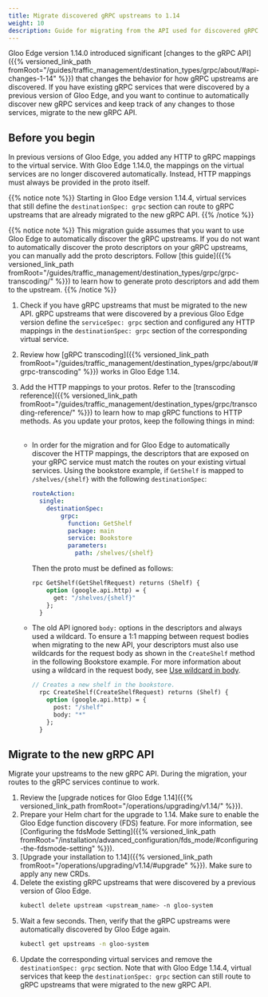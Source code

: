 ```yaml
---
title: Migrate discovered gRPC upstreams to 1.14
weight: 10
description: Guide for migrating from the API used for discovered gRPC upstreams in Gloo Edge 1.13 and earlier to the version used in Gloo Edge 1.14
---
```


Gloo Edge version 1.14.0 introduced significant [changes to the gRPC API]({{% versioned_link_path fromRoot="/guides/traffic_management/destination_types/grpc/about/#api-changes-1-14" %}}) that changes the behavior for how gRPC upstreams are discovered. If you have existing gRPC services that were discovered by a previous version of Gloo Edge, and you want to continue to automatically discover new gRPC services and keep track of any changes to those services, migrate to the new gRPC API. 

## Before you begin

In previous versions of Gloo Edge, you added any HTTP to gRPC mappings to the virtual service. With Gloo Edge 1.14.0, the mappings on the virtual services are no longer discovered automatically. Instead, HTTP mappings must always be provided in the proto itself. 


{{% notice note %}}
Starting in Gloo Edge version 1.14.4, virtual services that still define the `destinationSpec: grpc` section can route to gRPC upstreams that are already migrated to the new gRPC API. 
{{% /notice %}}

{{% notice note %}}
This migration guide assumes that you want to use Gloo Edge to automatically discover the gRPC upstreams. If you do not want to automatically discover the proto descriptors on your gRPC upstreams, you can manually add the proto descriptors. Follow [this guide]({{% versioned_link_path fromRoot="/guides/traffic_management/destination_types/grpc/grpc-transcoding/" %}}) to learn how to generate proto descriptors and add them to the upstream. 
{{% /notice %}}

1. Check if you have gRPC upstreams that must be migrated to the new API. gRPC upstreams that were discovered by a previous Gloo Edge version define the `serviceSpec: grpc` section and configured any HTTP mappings in the `destinationSpec: grpc` section of the corresponding virtual service.
2. Review how [gRPC transcoding]({{% versioned_link_path fromRoot="/guides/traffic_management/destination_types/grpc/about/#grpc-transcoding" %}}) works in Gloo Edge 1.14. 
3. Add the HTTP mappings to your protos. Refer to the [transcoding reference]({{% versioned_link_path fromRoot="/guides/traffic_management/destination_types/grpc/transcoding-reference/" %}}) to learn how to map gRPC functions to HTTP methods. As you update your protos, keep the following things in mind: </br></br>

   * In order for the migration and for Gloo Edge to automatically discover the HTTP mappings, the descriptors that are exposed on your gRPC service must match the routes on your existing virtual services. 
     Using the bookstore example, if `GetShelf` is mapped to `/shelves/{shelf}` with the following `destinationSpec`: 
     ```yaml
     routeAction:
       single:
         destinationSpec:
             grpc:
               function: GetShelf
               package: main
               service: Bookstore
               parameters:
                 path: /shelves/{shelf}
     ```
     Then the proto must be defined as follows: 
     ```protobuf
     rpc GetShelf(GetShelfRequest) returns (Shelf) {
         option (google.api.http) = {
           get: "/shelves/{shelf}"
         };
       }
     ```
   * The old API ignored `body:` options in the descriptors and always used a wildcard. To ensure a 1:1 mapping between request bodies when migrating to the new API, your descriptors must also use wildcards for the request body as shown in the `CreateShelf` method in the following Bookstore example. For more information about using a wildcard in the request body, see [Use wildcard in body](https://cloud.google.com/endpoints/docs/grpc/transcoding#use_wildcard_in_body).
     ```protobuf
     // Creates a new shelf in the bookstore.
       rpc CreateShelf(CreateShelfRequest) returns (Shelf) {
         option (google.api.http) = {
           post: "/shelf"
           body: "*"
         };
       }
     ```

## Migrate to the new gRPC API

Migrate your upstreams to the new gRPC API. During the migration, your routes to the gRPC services continue to work. 

1. Review the [upgrade notices for Gloo Edge 1.14]({{% versioned_link_path fromRoot="/operations/upgrading/v1.14/" %}}). 
2. Prepare your Helm chart for the upgrade to 1.14. Make sure to enable the Gloo Edge function discovery (FDS) feature. For more information, see [Configuring the fdsMode Setting]({{% versioned_link_path fromRoot="/installation/advanced_configuration/fds_mode/#configuring-the-fdsmode-setting" %}}).
3. [Upgrade your installation to 1.14]({{% versioned_link_path fromRoot="/operations/upgrading/v1.14/#upgrade" %}}). Make sure to apply any new CRDs. 
4. Delete the existing gRPC upstreams that were discovered by a previous version of Gloo Edge. 
   ```sh
   kubectl delete upstream <upstream_name> -n gloo-system
   ```
5. Wait a few seconds. Then, verify that the gRPC upstreams were automatically discovered by Gloo Edge again. 
   ```sh
   kubectl get upstreams -n gloo-system
   ```
6. Update the corresponding virtual services and remove the `destinationSpec: grpc` section. Note that with Gloo Edge 1.14.4, virtual services that keep the `destinationSpec: grpc` section can still route to gRPC upstreams that were migrated to the new gRPC API. 


